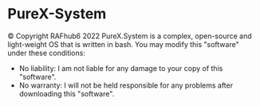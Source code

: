 # PureX-System
© Copyright RAFhub6 2022
PureX.System is a complex, open-source and light-weight OS that is written in bash. You may modify this "software" under these conditions:
* No liability: I am not liable for any damage to your copy of this "software".
* No warranty: I will not be held responsible for any problems after downloading this "software".
